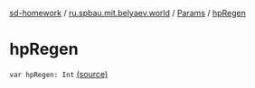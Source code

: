 [sd-homework](../../index.md) / [ru.spbau.mit.belyaev.world](../index.md) / [Params](index.md) / [hpRegen](.)

# hpRegen

`var hpRegen: Int` [(source)](https://github.com/StasBel/sd-homework/blob/Roguelike/src/main/kotlin/ru/spbau/mit/belyaev/world/Params.kt#L9)
